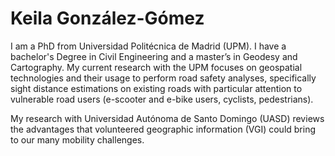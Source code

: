 # Keila González-Gómez

I am a PhD from Universidad Politécnica de Madrid (UPM). I have a bachelor's Degree in Civil Engineering and a master’s in Geodesy and Cartography. 
My current research with the UPM focuses on geospatial technologies and their usage to perform road safety analyses, specifically sight distance estimations on existing roads with particular attention to vulnerable road users (e-scooter and e-bike users, cyclists, pedestrians).

My research with Universidad Autónoma de Santo Domingo (UASD) reviews the advantages that volunteered geographic information (VGI) could bring to our many mobility challenges. 
